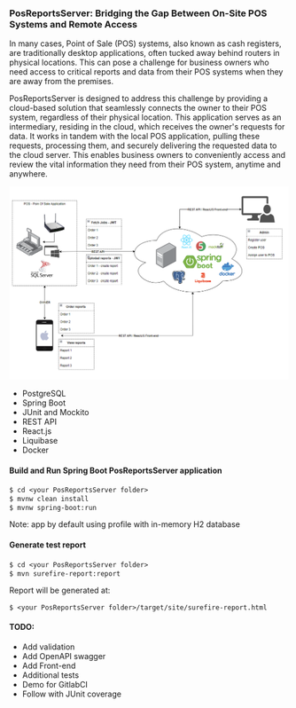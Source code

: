 ### PosReportsServer: Bridging the Gap Between On-Site POS Systems and Remote Access

In many cases, Point of Sale (POS) systems, also known as cash registers, are traditionally desktop applications, often tucked away behind routers in physical locations. This can pose a challenge for business owners who need access to critical reports and data from their POS systems when they are away from the premises.

PosReportsServer is designed to address this challenge by providing a cloud-based solution that seamlessly connects the owner to their POS system, regardless of their physical location. This application serves as an intermediary, residing in the cloud, which receives the owner's requests for data. It works in tandem with the local POS application, pulling these requests, processing them, and securely delivering the requested data to the cloud server. This enables business owners to conveniently access and review the vital information they need from their POS system, anytime and anywhere.

![Overview](posreportsserver_arc.png)

* PostgreSQL
* Spring Boot
* JUnit and Mockito
* REST API
* React.js
* Liquibase
* Docker


#### Build and Run Spring Boot PosReportsServer application
```
$ cd <your PosReportsServer folder>
$ mvnw clean install
$ mvnw spring-boot:run
```
Note: app by default using profile with in-memory H2 database

#### Generate test report
```
$ cd <your PosReportsServer folder>
$ mvn surefire-report:report
```
Report will be generated at:
```
$ <your PosReportsServer folder>/target/site/surefire-report.html
```

#### TODO:
* Add validation
* Add OpenAPI swagger
* Add Front-end
* Additional tests
* Demo for GitlabCI
* Follow with JUnit coverage